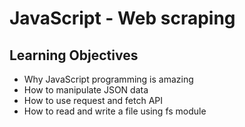# JavaScript - Web scraping #

## Learning Objectives ##

- Why JavaScript programming is amazing
- How to manipulate JSON data
- How to use request and fetch API
- How to read and write a file using fs module
